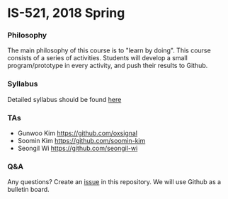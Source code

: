 # IS-521, 2018 Spring

### Philosophy

The main philosophy of this course is to "learn by doing". This course consists
of a series of activities. Students will develop a small program/prototype in
every activity, and push their results to Github.

### Syllabus

Detailed syllabus should be found [here](Syllabus.md)

### TAs

- Gunwoo Kim https://github.com/oxsignal
- Soomin Kim https://github.com/soomin-kim
- Seongil Wi https://github.com/seongil-wi

### Q&A

Any questions? Create an [issue](Issues.md) in this repository. We will use
Github as a bulletin board.
